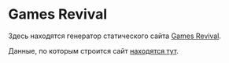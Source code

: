 # Games Revival

Здесь находятся генератор статического сайта [Games Revival](https://www.gamesrevival.ru/).

Данные, по которым строится сайт [находятся тут](https://github.com/Newbilius/GamesRevival/).
